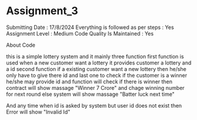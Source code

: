 # Assignment_3
Submitting Date : 17/8/2024 
Everything is followed as per steps : Yes 
Assignment Level : Medium 
Code Quality Is Maintained : Yes

About Code

this is a simple lottery system and it mainly three function
first function is used when a new customer want a lottery it provides customer a lottery and a id
second function if a existing customer want a new lottery then he/she only have to give there id 
and last one to check if the customer is a winner he/she may provide id and function will check if there is winner then contract will show massage "Winner 7 Crore" and chage winning number for next round else system will show massage "Batter luck next time"

And any time when id is asked by system but user id does not exist then Error will show "Invalid Id"
